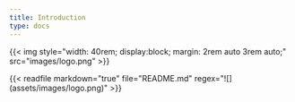 ```yaml
---
title: Introduction
type: docs
---
```


{{< img style="width: 40rem; display:block; margin: 2rem auto 3rem auto;" src="images/logo.png" >}}

{{< readfile markdown="true" file="README.md" regex="!\[\]\(assets/images/logo.png\)" >}}
